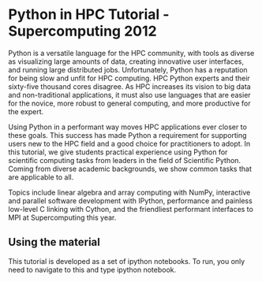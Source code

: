 Python in HPC Tutorial  - Supercomputing 2012
=============================================

Python is a versatile language for the HPC community, with tools as diverse as
visualizing large amounts of data, creating innovative user interfaces, and
running large distributed jobs. Unfortunately, Python has a reputation for
being slow and unfit for HPC computing. HPC Python experts and their sixty-five
thousand cores disagree. As HPC increases its vision to big data and
non-traditional applications, it must also use languages that are easier for
the novice, more robust to general computing, and more productive for the
expert.

Using Python in a performant way moves HPC applications ever closer to
these goals. This success has made Python a requirement for supporting users
new to the HPC field and a good choice for practitioners to adopt. In this
tutorial, we give students practical experience using Python for scientific
computing tasks from leaders in the field of Scientific Python. Coming from
diverse academic backgrounds, we show common tasks that are applicable to
all.

Topics include linear algebra and array computing with NumPy, interactive
and parallel software development with IPython, performance and painless
low-level C linking with Cython, and the friendliest performant interfaces to
MPI at Supercomputing this year.


Using the material
------------------

This tutorial is developed as a set of ipython notebooks.  To run, you only need
to navigate to this and type ipython notebook.


